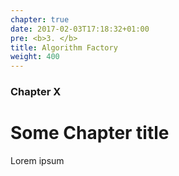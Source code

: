 ```yaml
---
chapter: true
date: 2017-02-03T17:18:32+01:00
pre: <b>3. </b>
title: Algorithm Factory
weight: 400
---
```


### Chapter X

# Some Chapter title

Lorem ipsum
